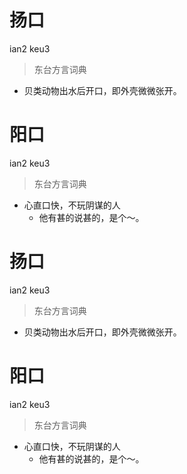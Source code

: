# 扬口
ian2 keu3
> 东台方言词典
- 贝类动物出水后开口，即外壳微微张开。

# 阳口
ian2 keu3
> 东台方言词典
- 心直口快，不玩阴谋的人
  - 他有甚的说甚的，是个～。

# 扬口
ian2 keu3
> 东台方言词典
- 贝类动物出水后开口，即外壳微微张开。

# 阳口
ian2 keu3
> 东台方言词典
- 心直口快，不玩阴谋的人
  - 他有甚的说甚的，是个～。
